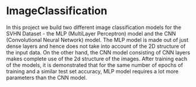 # ImageClassification
In this project we build two different image classification models for the SVHN Dataset - the MLP (MultiLayer Perceptron) model and the CNN (Convolutional Neural Network) model. The MLP model is made out of just dense layers and hence does not take into account of the 2D structure of the input data. On the other hand, the CNN model consisting of CNN layers makes complete use of the 2d structure of the images. After training each of the models, it is demonstrated that for the same number of epochs of training and a similar test set accuracy, MLP model requires a lot more parameters than the CNN model.
